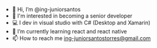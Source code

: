 - 👋 Hi, I’m @ing-juniorsantos
- 👀 I'm interested in becoming a senior developer
- 💻 I dev in visual studio with C# (Desktop and Xamarin)
- 🌱 I’m currently learning react and react native
- 📫 How to reach me ing-juniorsantostorres@gmail.com

